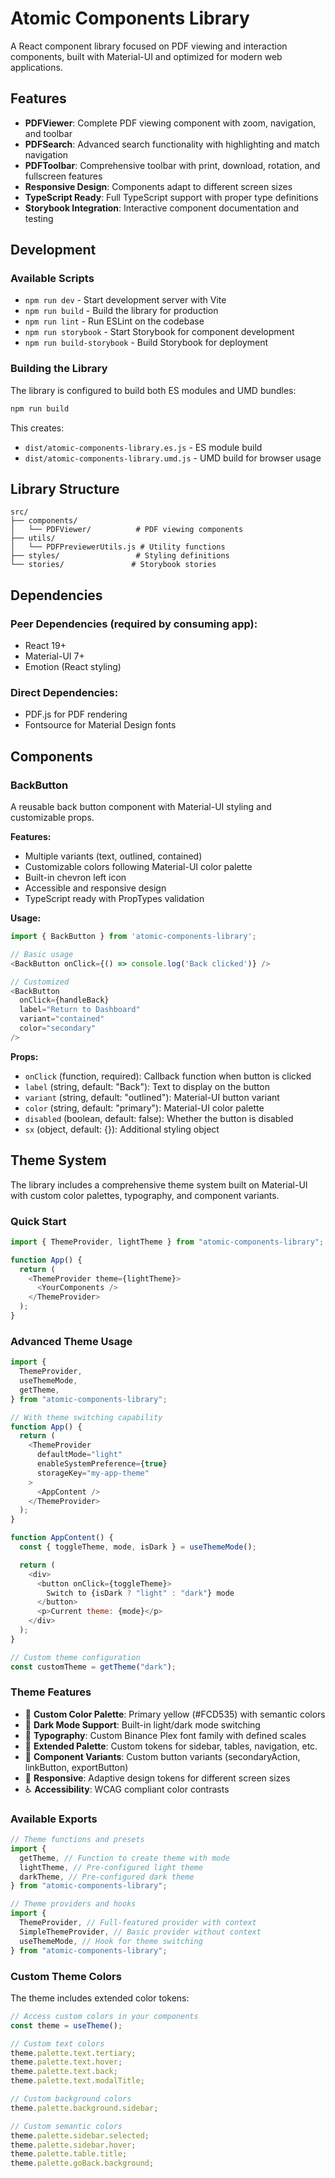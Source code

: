 # Atomic Components Library

A React component library focused on PDF viewing and interaction components, built with Material-UI and optimized for modern web applications.

## Features

- **PDFViewer**: Complete PDF viewing component with zoom, navigation, and toolbar
- **PDFSearch**: Advanced search functionality with highlighting and match navigation
- **PDFToolbar**: Comprehensive toolbar with print, download, rotation, and fullscreen features
- **Responsive Design**: Components adapt to different screen sizes
- **TypeScript Ready**: Full TypeScript support with proper type definitions
- **Storybook Integration**: Interactive component documentation and testing

## Development

### Available Scripts

- `npm run dev` - Start development server with Vite
- `npm run build` - Build the library for production
- `npm run lint` - Run ESLint on the codebase
- `npm run storybook` - Start Storybook for component development
- `npm run build-storybook` - Build Storybook for deployment

### Building the Library

The library is configured to build both ES modules and UMD bundles:

```bash
npm run build
```

This creates:

- `dist/atomic-components-library.es.js` - ES module build
- `dist/atomic-components-library.umd.js` - UMD build for browser usage

## Library Structure

```
src/
├── components/
│   └── PDFViewer/          # PDF viewing components
├── utils/
│   └── PDFPreviewerUtils.js # Utility functions
├── styles/                 # Styling definitions
└── stories/               # Storybook stories
```

## Dependencies

### Peer Dependencies (required by consuming app):

- React 19+
- Material-UI 7+
- Emotion (React styling)

### Direct Dependencies:

- PDF.js for PDF rendering
- Fontsource for Material Design fonts

## Components

### BackButton

A reusable back button component with Material-UI styling and customizable props.

**Features:**

- Multiple variants (text, outlined, contained)
- Customizable colors following Material-UI color palette
- Built-in chevron left icon
- Accessible and responsive design
- TypeScript ready with PropTypes validation

**Usage:**

```javascript
import { BackButton } from 'atomic-components-library';

// Basic usage
<BackButton onClick={() => console.log('Back clicked')} />

// Customized
<BackButton
  onClick={handleBack}
  label="Return to Dashboard"
  variant="contained"
  color="secondary"
/>
```

**Props:**

- `onClick` (function, required): Callback function when button is clicked
- `label` (string, default: "Back"): Text to display on the button
- `variant` (string, default: "outlined"): Material-UI button variant
- `color` (string, default: "primary"): Material-UI color palette
- `disabled` (boolean, default: false): Whether the button is disabled
- `sx` (object, default: {}): Additional styling object

## Theme System

The library includes a comprehensive theme system built on Material-UI with custom color palettes, typography, and component variants.

### Quick Start

```javascript
import { ThemeProvider, lightTheme } from "atomic-components-library";

function App() {
  return (
    <ThemeProvider theme={lightTheme}>
      <YourComponents />
    </ThemeProvider>
  );
}
```

### Advanced Theme Usage

```javascript
import {
  ThemeProvider,
  useThemeMode,
  getTheme,
} from "atomic-components-library";

// With theme switching capability
function App() {
  return (
    <ThemeProvider
      defaultMode="light"
      enableSystemPreference={true}
      storageKey="my-app-theme"
    >
      <AppContent />
    </ThemeProvider>
  );
}

function AppContent() {
  const { toggleTheme, mode, isDark } = useThemeMode();

  return (
    <div>
      <button onClick={toggleTheme}>
        Switch to {isDark ? "light" : "dark"} mode
      </button>
      <p>Current theme: {mode}</p>
    </div>
  );
}

// Custom theme configuration
const customTheme = getTheme("dark");
```

### Theme Features

- 🎨 **Custom Color Palette**: Primary yellow (#FCD535) with semantic colors
- 🌙 **Dark Mode Support**: Built-in light/dark mode switching
- 📝 **Typography**: Custom Binance Plex font family with defined scales
- 🎯 **Extended Palette**: Custom tokens for sidebar, tables, navigation, etc.
- 🧩 **Component Variants**: Custom button variants (secondaryAction, linkButton, exportButton)
- 📱 **Responsive**: Adaptive design tokens for different screen sizes
- ♿ **Accessibility**: WCAG compliant color contrasts

### Available Exports

```javascript
// Theme functions and presets
import {
  getTheme, // Function to create theme with mode
  lightTheme, // Pre-configured light theme
  darkTheme, // Pre-configured dark theme
} from "atomic-components-library";

// Theme providers and hooks
import {
  ThemeProvider, // Full-featured provider with context
  SimpleThemeProvider, // Basic provider without context
  useThemeMode, // Hook for theme switching
} from "atomic-components-library";
```

### Custom Theme Colors

The theme includes extended color tokens:

```javascript
// Access custom colors in your components
const theme = useTheme();

// Custom text colors
theme.palette.text.tertiary;
theme.palette.text.hover;
theme.palette.text.back;
theme.palette.text.modalTitle;

// Custom background colors
theme.palette.background.sidebar;

// Custom semantic colors
theme.palette.sidebar.selected;
theme.palette.sidebar.hover;
theme.palette.table.title;
theme.palette.goBack.background;
```
